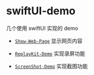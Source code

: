 # swiftUI-demo

几个使用 swiftUI 实现的 demo

- [`Show-Web-Page`](https://github.com/rcxxx/swiftUI-demo/tree/main/Show-Web-Page) 显示网页内容

- [`ReplayKit-Demo`](https://github.com/rcxxx/swiftUI-demo/tree/main/ReplayKit-Demo) 实现录屏功能

- [`ScreenShot-Demo`](https://github.com/rcxxx/swiftUI-demo/tree/main/ScreenShot-Demo) 实现截图功能
